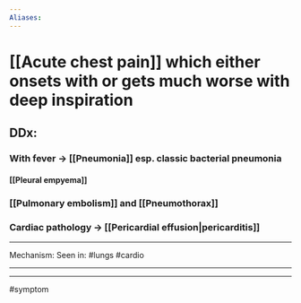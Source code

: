 ```yaml
---
Aliases:
---
```

# [[Acute chest pain]] which either onsets with or gets much worse with deep inspiration 
## DDx:
### With fever -> [[Pneumonia]] esp. classic bacterial pneumonia 
#### [[Pleural empyema]]																						
### [[Pulmonary embolism]] and [[Pneumothorax]]
### Cardiac pathology -> [[Pericardial effusion|pericarditis]]

---
Mechanism:
Seen in: #lungs #cardio 

---


---
#symptom 